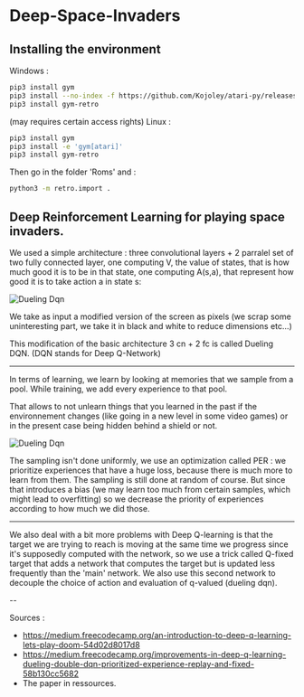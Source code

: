 Deep-Space-Invaders
===================

Installing the environment
------------ 

Windows :
~~~~bash
pip3 install gym
pip3 install --no-index -f https://github.com/Kojoley/atari-py/releases atari_py
pip3 install gym-retro
~~~~

(may requires certain access rights)
Linux :
~~~~bash
pip3 install gym
pip3 install -e 'gym[atari]'
pip3 install gym-retro
~~~~

Then go in the folder 'Roms' and :
~~~~bash
python3 -m retro.import .
~~~~

Deep Reinforcement Learning for playing space invaders.
------------ 

We used a simple architecture : three convolutional layers + 2 parralel set of two fully connected layer, one computing V, the value of states, that is how much good it is to be in that state, one computing A(s,a), that represent how good it is to take action a in state s:

![Dueling Dqn](https://cdn-images-1.medium.com/max/1000/1*FkHqwA2eSGixdS-3dvVoMA.png)

We take as input a modified version of the screen as pixels (we scrap some uninteresting part, we take it in black and white to reduce dimensions etc...)

This modification of the basic architecture 3 cn + 2 fc is called Dueling DQN. (DQN stands for Deep Q-Network)

----------------------

In terms of learning, we learn by looking at memories that we sample from a pool. While training, we add every experience to that pool.

That allows to not unlearn things that you learned in the past if the environnement changes (like going in a new level in some video games) or in the present case being hidden behind a shield or not.

![Dueling Dqn](http://www.modulabs.co.kr/files/attach/images/334/652/003/0f8ec240f7f245c851f35ee110542c10.png)

The sampling isn't done uniformly, we use an optimization called PER : we prioritize experiences that have a huge loss, because there is much more to learn from them. The sampling is still done at random of course. But since that introduces a bias (we may learn too much from certain samples, which might lead to overfitting) so we decrease the priority of experiences according to how much we did those.

----------------------

We also deal with a bit more problems with Deep Q-learning is that the target we are trying to reach is moving at the same time we progress since it's supposedly computed with the network, so we use a trick called Q-fixed target that adds a network that computes the target but is updated less frequently than the 'main' network. We also use this second network to decouple the choice of action and evaluation of q-valued (dueling dqn).

--

Sources :

- https://medium.freecodecamp.org/an-introduction-to-deep-q-learning-lets-play-doom-54d02d8017d8
- https://medium.freecodecamp.org/improvements-in-deep-q-learning-dueling-double-dqn-prioritized-experience-replay-and-fixed-58b130cc5682
- The paper in ressources.
